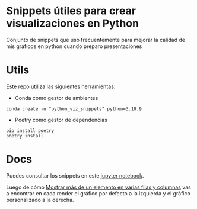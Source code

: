 # Snippets útiles para crear visualizaciones en Python
Conjunto de snippets que uso frecuentemente para mejorar la calidad de mis gráficos en python cuando preparo presentaciones

# Utils
Este repo utiliza las siguientes herramientas:

- Conda como gestor de ambientes
```
conda create -n "python_viz_snippets" python=3.10.9
```

- Poetry como gestor de dependencias
```
pip install poetry
poetry install
```

# Docs
Puedes consultar los snippets en este [jupyter notebook](./docs/snipptets.ipynb).

Luego de cómo [Mostrar más de un elemento en varias filas y columnas](./docs/snipptets.ipynb#Mostrar-más-de-un-elemento-en-varias-filas-y-columnas) vas a encontrar en cada render el gráfico por defecto a la izquierda y el gráfico personalizado a la derecha.
